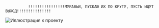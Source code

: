               !!!!!!!!!!!!!!!!МУРАВЬИ, ПУСКАЮ ИХ ПО КРУГУ, ПУСТЬ ИЩУТ ВЫХОД!!!!!!!!!!!!!!!

![Иллюстрация к проекту](https://i.imgur.com/064BNXT.jpg)
